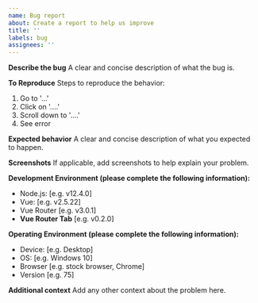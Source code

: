 ```yaml
---
name: Bug report
about: Create a report to help us improve
title: ''
labels: bug
assignees: ''
---
```


**Describe the bug**
A clear and concise description of what the bug is.

**To Reproduce**
Steps to reproduce the behavior:

1. Go to '...'
2. Click on '....'
3. Scroll down to '....'
4. See error

**Expected behavior**
A clear and concise description of what you expected to happen.

**Screenshots**
If applicable, add screenshots to help explain your problem.

**Development Environment (please complete the following information):**

- Node.js: [e.g. v12.4.0]
- Vue: [e.g. v2.5.22]
- Vue Router [e.g. v3.0.1]
- **Vue Router Tab** [e.g. v0.2.0]

**Operating Environment (please complete the following information):**

- Device: [e.g. Desktop]
- OS: [e.g. Windows 10]
- Browser [e.g. stock browser, Chrome]
- Version [e.g. 75]

**Additional context**
Add any other context about the problem here.
